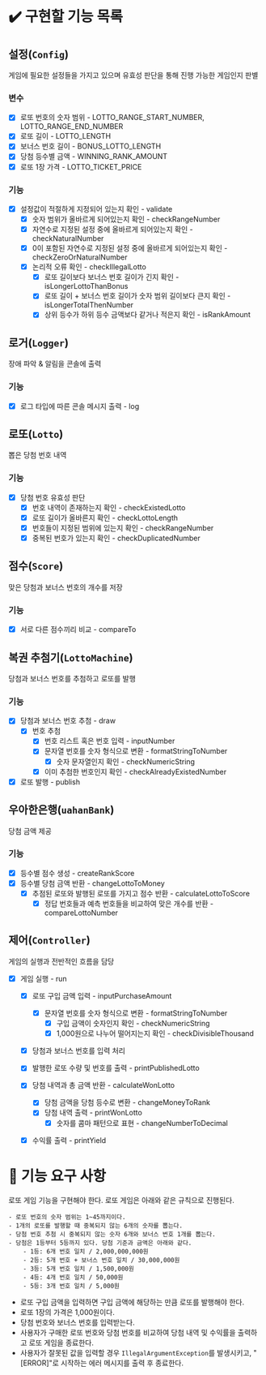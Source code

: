 # ✔️ 구현할 기능 목록

## 설정(`Config`)

게임에 필요한 설정들을 가지고 있으며 유효성 판단을 통해 진행 가능한 게임인지 판별

### 변수
- [x] 로또 번호의 숫자 범위 - LOTTO_RANGE_START_NUMBER, LOTTO_RANGE_END_NUMBER
- [x] 로또 길이 - LOTTO_LENGTH
- [x] 보너스 번호 길이 - BONUS_LOTTO_LENGTH
- [x] 당첨 등수별 금액 - WINNING_RANK_AMOUNT
- [x] 로또 1장 가격 - LOTTO_TICKET_PRICE

### 기능
- [x] 설정값이 적절하게 지정되어 있는지 확인 - validate
    - [x] 숫자 범위가 올바르게 되어있는지 확인 - checkRangeNumber
    - [x] 자연수로 지정된 설정 중에 올바르게 되어있는지 확인 - checkNaturalNumber
    - [x] 0이 포함된 자연수로 지정된 설정 중에 올바르게 되어있는지 확인 - checkZeroOrNaturalNumber
    - [x] 논리적 오류 확인 - checkIllegalLotto
      - [x] 로또 길이보다 보너스 번호 길이가 긴지 확인 - isLongerLottoThanBonus
      - [x] 로또 길이 + 보너스 번호 길이가 숫자 범위 길이보다 큰지 확인 - isLongerTotalThenNumber
      - [x] 상위 등수가 하위 등수 금액보다 같거나 적은지 확인 - isRankAmount

## 로거(`Logger`)

장애 파악 & 알림을 콘솔에 출력

### 기능

- [x] 로그 타입에 따른 콘솔 메시지 출력 - log

## 로또(`Lotto`)

뽑은 당첨 번호 내역

### 기능

- [x] 당첨 번호 유효성 판단
    - [x] 번호 내역이 존재하는지 확인 - checkExistedLotto
    - [x] 로또 길이가 올바른지 확인 - checkLottoLength
    - [x] 번호들이 지정된 범위에 있는지 확인 - checkRangeNumber
    - [x] 중복된 번호가 있는지 확인 - checkDuplicatedNumber

## 점수(`Score`)

맞은 당첨과 보너스 번호의 개수를 저장

### 기능

- [x] 서로 다른 점수끼리 비교 - compareTo

## 복권 추첨기(`LottoMachine`)

당첨과 보너스 번호를 추첨하고 로또를 발행

### 기능

- [x] 당첨과 보너스 번호 추첨 - draw
    - [x] 번호 추첨
      - [x] 번호 리스트 혹은 번호 입력 - inputNumber
      - [x] 문자열 번호를 숫자 형식으로 변환 - formatStringToNumber
          - [x] 숫자 문자열인지 확인 - checkNumericString
      - [x] 이미 추첨한 번호인지 확인 - checkAlreadyExistedNumber
- [x] 로또 발행 - publish

## 우아한은행(`uahanBank`)

당첨 금액 제공

### 기능

- [x] 등수별 점수 생성 - createRankScore
- [x] 등수별 당첨 금액 반환 - changeLottoToMoney
  - [x] 추점된 로또와 발행된 로또를 가지고 점수 반환 - calculateLottoToScore
    - [x] 정답 번호들과 예측 번호들을 비교하여 맞은 개수를 반환 - compareLottoNumber
## 제어(`Controller`)

게임의 실행과 전반적인 흐름을 담당

- [x] 게임 실행 - run
    - [x] 로또 구입 금액 입력 - inputPurchaseAmount
      - [x] 문자열 번호를 숫자 형식으로 변환 - formatStringToNumber
        - [x] 구입 금액이 숫자인지 확인 - checkNumericString
        - [x] 1,000원으로 나누어 떨어지는지 확인 - checkDivisibleThousand
    - [x] 당첨과 보너스 번호를 입력 처리
    - [x] 발행한 로또 수량 및 번호를 출력 - printPublishedLotto
    - [x] 당첨 내역과 총 금액 반환 - calculateWonLotto
      - [x] 당첨 금액을 당첨 등수로 변환 - changeMoneyToRank
      - [x] 당첨 내역 출력 - printWonLotto
        - [x] 숫자를 콤마 패턴으로 표현 - changeNumberToDecimal
    - [x] 수익률 출력 - printYield




# 🚀 기능 요구 사항

로또 게임 기능을 구현해야 한다. 로또 게임은 아래와 같은 규칙으로 진행된다.

```
- 로또 번호의 숫자 범위는 1~45까지이다.
- 1개의 로또를 발행할 때 중복되지 않는 6개의 숫자를 뽑는다.
- 당첨 번호 추첨 시 중복되지 않는 숫자 6개와 보너스 번호 1개를 뽑는다.
- 당첨은 1등부터 5등까지 있다. 당첨 기준과 금액은 아래와 같다.
    - 1등: 6개 번호 일치 / 2,000,000,000원
    - 2등: 5개 번호 + 보너스 번호 일치 / 30,000,000원
    - 3등: 5개 번호 일치 / 1,500,000원
    - 4등: 4개 번호 일치 / 50,000원
    - 5등: 3개 번호 일치 / 5,000원
```

- 로또 구입 금액을 입력하면 구입 금액에 해당하는 만큼 로또를 발행해야 한다.
- 로또 1장의 가격은 1,000원이다.
- 당첨 번호와 보너스 번호를 입력받는다.
- 사용자가 구매한 로또 번호와 당첨 번호를 비교하여 당첨 내역 및 수익률을 출력하고 로또 게임을 종료한다.
- 사용자가 잘못된 값을 입력할 경우 `IllegalArgumentException`를 발생시키고, "[ERROR]"로 시작하는 에러 메시지를 출력 후 종료한다.